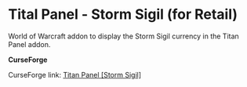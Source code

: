 # Tital Panel - Storm Sigil (for Retail)

World of Warcraft addon to display the Storm Sigil currency in the Titan Panel addon.

**CurseForge**

CurseForge link: [Titan Panel [Storm Sigil]](https://www.curseforge.com/wow/addons/titan-panel-storm-sigil)